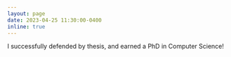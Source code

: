```yaml
---
layout: page
date: 2023-04-25 11:30:00-0400
inline: true
---
```


I successfully defended by thesis, and earned a PhD in Computer Science!

